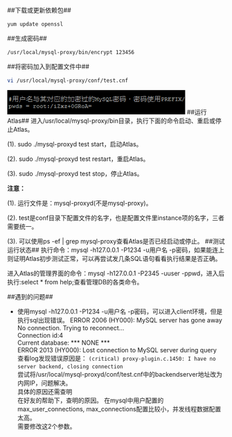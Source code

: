 ##下载或更新依赖包##
````Bash
yum update openssl
````
##生成密码##
````Bash
/usr/local/mysql-proxy/bin/encrypt 123456
````
##将密码加入到配置文件中##
````Bash
vi /usr/local/mysql-proxy/conf/test.cnf
````
![修改之后](https://raw.githubusercontent.com/piggsoft/Atlas-reseach/master/res/1.png)
##运行Atlas##
进入/usr/local/mysql-proxy/bin目录，执行下面的命令启动、重启或停止Atlas。

(1).	sudo ./mysql-proxyd test start，启动Atlas。

(2).	sudo ./mysql-proxyd test restart，重启Atlas。

(3).	sudo ./mysql-proxyd test stop，停止Atlas。

**注意：**

(1).	运行文件是：mysql-proxyd(不是mysql-proxy)。

(2).	test是conf目录下配置文件的名字，也是配置文件里instance项的名字，三者需要统一。

(3).	可以使用ps -ef | grep mysql-proxy查看Atlas是否已经启动或停止。
##测试运行状态##
执行命令：mysql -h127.0.0.1 -P1234 -u用户名 -p密码，如果能连上则证明Atlas初步测试正常，可以再尝试发几条SQL语句看看执行结果是否正确。

进入Atlas的管理界面的命令：mysql -h127.0.0.1 -P2345 -uuser -ppwd，进入后执行:select * from help;查看管理DB的各类命令。

##遇到的问题##
* 使用mysql -h127.0.0.1 -P1234 -u用户名 -p密码，可以进入client环境，但是执行sql出现错误。
    ERROR 2006 (HY000): MySQL server has gone away    
    No connection. Trying to reconnect...  
    Connection id:4  
    Current database: *** NONE ***  
    ERROR 2013 (HY000): Lost connection to MySQL server during query  
查看log发现错误原因是：
````(critical) proxy-plugin.c.1450: I have no server backend, closing connection````  
尝试将/usr/local/mysql-proxyd/conf/test.cnf中的backendserver地址改为内网IP，问题解决。  
具体的原因还需查明  
在好友的帮助下，查明的原因。 
在mysql中用户配置的max_user_connections, max_connections配置比较小，并发线程数据配置太高。  
需要修改这2个参数。
